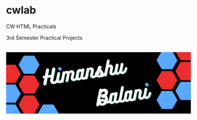 # cwlab
CW HTML Practicals

3rd Semester Practical Projects

</br>

<a href="https://github.com/himanshubalani">
<img src="https://github.com/himanshubalani/nameheaders/blob/main/Github%20Web.png" >
</a>
